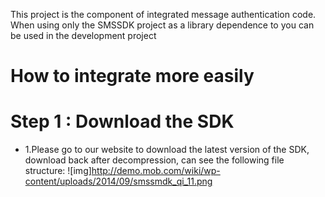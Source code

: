 

This project is the component of integrated message authentication code.
When using only the SMSSDK project as a library dependence to you can be used in the development project

How to integrate more easily
===========================

Step 1 : Download the SDK
===========================
* 1.Please go to our website to download the latest version of the SDK, download back after decompression, can see the following file structure:
![img]http://demo.mob.com/wiki/wp-content/uploads/2014/09/smssmdk_qi_11.png

